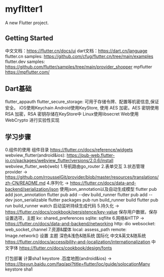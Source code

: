 # myfltter1

A new Flutter project.

## Getting Started
中文文档：https://flutter.cn/docs/ui
dart文档：https://dart.cn/language
flutter.cn samples: https://github.com/cfug/flutter.cn/tree/main/examples
flutter.dev samples: https://github.com/flutter/samples/tree/main/provider_shopper
mpflutter https://mpflutter.com/

## Dart基础
 flutter_appauth
 flutter_secure_storage: 可用于存储令牌、配置等机密信息,保证安全。
      iOS使用Keychain
      Android使用KeyStore, 使用 AES 加密。AES 密钥使用 RSA 加密，RSA 密钥存储在KeyStore中
      Linux使用libsecret
      Web使用 WebCrypto 进行实验性实现
## 学习步骤
0.组件的使用
  组件目录 https://flutter.cn/docs/reference/widgets
  webview_flutter(android&ios): https://pub-web.flutter-io.cn/packages/webview_flutter/versions/2.0.6/install
  webview_flutter_web(web)
1.导航路由go_router
2.表单交互
3.状态管理
  provider -> https://github.com/rrousselGit/provider/blob/master/resources/translations/zh-CN/README.md
4.序列化 -> https://flutter.cn/docs/data-and-backend/serialization/json
      使用json_annotation以及自动生成模型
      flutter pub add json_annotation
      flutter pub add --dev build_runner
      flutter pub add --dev json_serializable
      flutter packages pub run build_runner build
      flutter pub run build_runner watch 启动监听持续生成代码
5.持久化 -> https://flutter.cn/docs/cookbook/persistence/key-value
      保存用户数据，保存设置选项，主题
      kv: shared_preferences
      sqlite: sqflite 
6.网络&HTTP -> https://flutter.cn/docs/data-and-backend/networking
      http: dio
      websocket: web_socket_channel
7.资源&媒体
      local: assess_path
      remote: Image.network()
设置
  主题 深色&浅色&随系统
  国际化 中文&英文&随系统 https://flutter.cn/docs/accessibility-and-localization/internationalization
  中文字体 https://flutter.cn/docs/cookbook/design/fonts

打包部署
   计算sha1
   keystore
.百度地图(android&ios) -> https://lbsyun.baidu.com/faq/api?title=flutter/loc/guide/solocationMany
  keystore
  sha1
